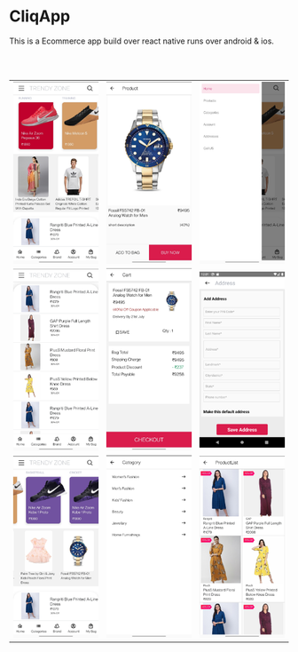 # CliqApp
This is a Ecommerce app build over react native runs over android &amp; ios.

<br/>
<br/>
<table>
  <tr>
    <td>
      <img src="/images/1.jpg" width=300>
    </td>
    <td>
      <img src="/images/4.jpg" width=300>
    </td>
    <td>
      <img src="/images/3.jpg" width=300>
    </td>
  </tr>
  <tr>
    <td>
      <img src="/images/6.jpg" width=300>
    </td>
    <td>
      <img src="/images/5.jpg" width=300>
    </td>
    <td>
      <img src="/images/9.png" width=300>
    </td>
    </tr>
    <tr>
    <td>
      <img src="/images/2.jpg" width=300>
    </td>
      <td>
      <img src="/images/7.jpg" width=300>
    </td>
    <td>
      <img src="/images/8.jpg" width=300>
    </td>
  </tr>
</table>

